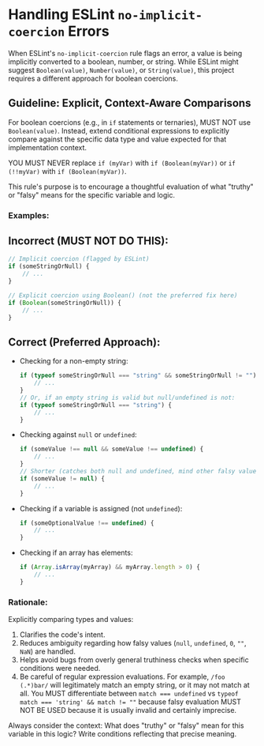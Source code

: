# Handling ESLint `no-implicit-coercion` Errors

When ESLint's `no-implicit-coercion` rule flags an error, a value is being implicitly converted to a boolean, number, or string. While ESLint might suggest `Boolean(value)`, `Number(value)`, or `String(value)`, this project requires a different approach for boolean coercions.

## Guideline: Explicit, Context-Aware Comparisons

For boolean coercions (e.g., in `if` statements or ternaries), MUST NOT use `Boolean(value)`. Instead, extend conditional expressions to explicitly compare against the specific data type and value expected for that implementation context.

YOU MUST NEVER replace `if (myVar)` with `if (Boolean(myVar))` or `if (!!myVar)` with `if (Boolean(myVar))`.

This rule's purpose is to encourage a thoughtful evaluation of what "truthy" or "falsy" means for the specific variable and logic.

### Examples:

## Incorrect (MUST NOT DO THIS):

```typescript
// Implicit coercion (flagged by ESLint)
if (someStringOrNull) {
	// ...
}

// Explicit coercion using Boolean() (not the preferred fix here)
if (Boolean(someStringOrNull)) {
	// ...
}
```

## Correct (Preferred Approach):

- Checking for a non-empty string:

    ```typescript
    if (typeof someStringOrNull === "string" && someStringOrNull != "") {
    	// ...
    }
    // Or, if an empty string is valid but null/undefined is not:
    if (typeof someStringOrNull === "string") {
    	// ...
    }
    ```

- Checking against `null` or `undefined`:

    ```typescript
    if (someValue !== null && someValue !== undefined) {
    	// ...
    }
    // Shorter (catches both null and undefined, mind other falsy values):
    if (someValue != null) {
    	// ...
    }
    ```

- Checking if a variable is assigned (not `undefined`):

    ```typescript
    if (someOptionalValue !== undefined) {
    	// ...
    }
    ```

- Checking if an array has elements:
    ```typescript
    if (Array.isArray(myArray) && myArray.length > 0) {
    	// ...
    }
    ```

### Rationale:

Explicitly comparing types and values:

1.  Clarifies the code's intent.
2.  Reduces ambiguity regarding how falsy values (`null`, `undefined`, `0`, `""`, `NaN`) are handled.
3.  Helps avoid bugs from overly general truthiness checks when specific conditions were needed.
4.  Be careful of regular expression evaluations. For example, `/foo (.*)bar/` will legitimately match an empty string, or it may not match at all. You MUST differentiate between `match === undefined` vs `typeof match === 'string' && match != ""` because falsy evaluation MUST NOT BE USED because it is usually invalid and certainly imprecise.

Always consider the context: What does "truthy" or "falsy" mean for this variable in this logic? Write conditions reflecting that precise meaning.
